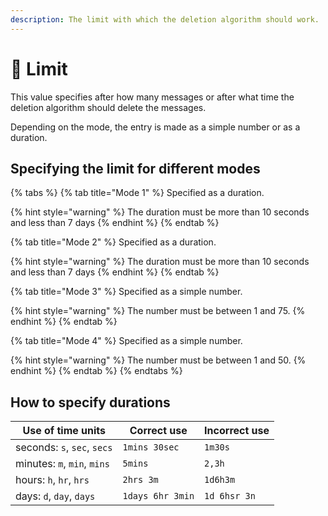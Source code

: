 ```yaml
---
description: The limit with which the deletion algorithm should work.
---
```


# 🔢 Limit

This value specifies after how many messages or after what time the deletion algorithm should delete the messages.

Depending on the mode, the entry is made as a simple number or as a duration.

## Specifying the limit for different modes

{% tabs %}
{% tab title="Mode 1" %}
Specified as a duration.

{% hint style="warning" %}
The duration must be more than 10 seconds and less than 7 days
{% endhint %}
{% endtab %}

{% tab title="Mode 2" %}
Specified as a duration.

{% hint style="warning" %}
The duration must be more than 10 seconds and less than 7 days
{% endhint %}
{% endtab %}

{% tab title="Mode 3" %}
Specified as a simple number.

{% hint style="warning" %}
The number must be between 1 and 75.
{% endhint %}
{% endtab %}

{% tab title="Mode 4" %}
Specified as a simple number.

{% hint style="warning" %}
The number must be between 1 and 50.
{% endhint %}
{% endtab %}
{% endtabs %}

## How to specify durations

| Use of time units             | Correct use      | Incorrect use |
| ----------------------------- | ---------------- | ------------- |
| seconds: `s`, `sec`, `secs`   | `1mins 30sec`    | `1m30s`       |
| minutes: `m`, `min`, `mins`   | `5mins`          | `2,3h`        |
| hours: `h`, `hr`, `hrs`       | `2hrs 3m`        | `1d6h3m`      |
| days: `d`, `day`, `days`      | `1days 6hr 3min` | `1d 6hsr 3n`  |

